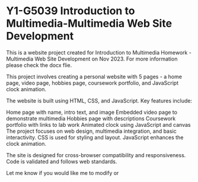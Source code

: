 # Y1-G5039 Introduction to Multimedia-Multimedia Web Site Development
This is a website project created for Introduction to Multimedia Homework -Multimedia Web Site Development on Nov 2023. For more information please check the docx flie.

This project involves creating a personal website with 5 pages - a home page, video page, hobbies page, coursework portfolio, and JavaScript clock animation.

The website is built using HTML, CSS, and JavaScript. Key features include:

Home page with name, intro text, and image
Embedded video page to demonstrate multimedia
Hobbies page with descriptions
Coursework portfolio with links to lab work
Animated clock using JavaScript and canvas
The project focuses on web design, multimedia integration, and basic interactivity. CSS is used for styling and layout. JavaScript enhances the clock animation.

The site is designed for cross-browser compatibility and responsiveness. Code is validated and follows web standards.

Let me know if you would like me to modify or
